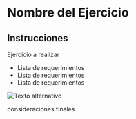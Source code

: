 # Nombre del Ejercicio

## Instrucciones

<p> Ejercicio a realizar </p>

<ul>
	<li>Lista de requerimientos</li>
	<li>Lista de requerimientos</li>
	<li>Lista de requerimientos</li>
</ul>

![Texto alternativo](URL_de_la_imagen)

<p> consideraciones finales </p>
